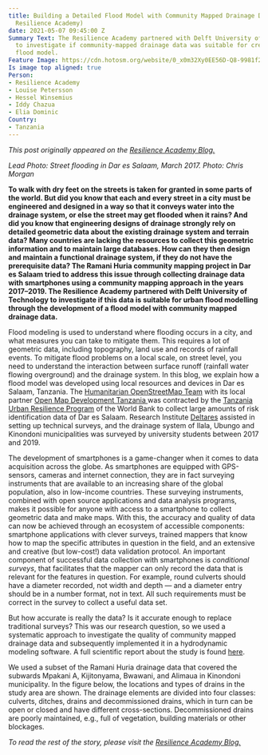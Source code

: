 ```yaml
---
title: Building a Detailed Flood Model with Community Mapped Drainage Data (by the
  Resilience Academy)
date: 2021-05-07 09:45:00 Z
Summary Text: The Resilience Academy partnered with Delft University of Technology
  to investigate if community-mapped drainage data was suitable for creating an urban
  flood model.
Feature Image: https://cdn.hotosm.org/website/0_x0m32Xy0EE56D-Q8-9981f2.jfif
Is image top aligned: true
Person:
- Resilience Academy
- Louise Petersson
- Hessel Winsemius
- Iddy Chazua
- Elia Dominic
Country:
- Tanzania
---
```


*This post originally appeared on the [Resilience Academy Blog.](https://resilienceacademy.medium.com/)*

*Lead Photo: Street flooding in Dar es Salaam, March 2017. Photo: Chris Morgan*

**To walk with dry feet on the streets is taken for granted in some parts of the world. But did you know that each and every street in a city must be engineered and designed in a way so that it conveys water into the drainage system, or else the street may get flooded when it rains? And did you know that engineering designs of drainage strongly rely on detailed geometric data about the existing drainage system and terrain data? Many countries are lacking the resources to collect this geometric information and to maintain large databases. How can they then design and maintain a functional drainage system, if they do not have the prerequisite data? The Ramani Huria community mapping project in Dar es Salaam tried to address this issue through collecting drainage data with smartphones using a community mapping approach in the years 2017–2019. The Resilience Academy partnered with Delft University of Technology to investigate if this data is suitable for urban flood modelling through the development of a flood model with community mapped drainage data.**

Flood modeling is used to understand where flooding occurs in a city, and what measures you can take to mitigate them. This requires a lot of geometric data, including topography, land use and records of rainfall events. To mitigate flood problems on a local scale, on street level, you need to understand the interaction between surface runoff (rainfall water flowing overground) and the drainage system. In this blog, we explain how a flood model was developed using local resources and devices in Dar es Salaam, Tanzania. The [Humanitarian OpenStreetMap Team](https://www.hotosm.org/) with its local partner [Open Map Development Tanzania ](https://www.omdtz.or.tz/)was contracted by the [Tanzania Urban Resilience Program](https://www.worldbank.org/en/programs/tanzania-urban-resilience-program) of the World Bank to collect large amounts of risk identification data of Dar es Salaam. Research Institute [Deltares](http://www.deltares.nl/) assisted in setting up technical surveys, and the drainage system of Ilala, Ubungo and Kinondoni municipalities was surveyed by university students between 2017 and 2019.

The development of smartphones is a game-changer when it comes to data acquisition across the globe. As smartphones are equipped with GPS-sensors, cameras and internet connection, they are in fact surveying instruments that are available to an increasing share of the global population, also in low-income countries. These surveying instruments, combined with open source applications and data analysis programs, makes it possible for anyone with access to a smartphone to collect geometric data and make maps. With this, the accuracy and quality of data can now be achieved through an ecosystem of accessible components: smartphone applications with clever surveys, trained mappers that know how to map the specific attributes in question in the field, and an extensive and creative (but low-cost!) data validation protocol. An important component of successful data collection with smartphones is *conditional surveys*, that facilitates that the mapper can only record the data that is relevant for the features in question. For example, round culverts should have a diameter recorded, not width and depth — and a diameter entry should be in a number format, not in text. All such requirements must be correct in the survey to collect a useful data set.

But how accurate is really the data? Is it accurate enough to replace traditional surveys? This was our research question, so we used a systematic approach to investigate the quality of community mapped drainage data and subsequently implemented it in a hydrodynamic modeling software. A full scientific report about the study is found [here](https://www.frontiersin.org/articles/10.3389/feart.2020.00304/full).

We used a subset of the Ramani Huria drainage data that covered the subwards Mpakani A, Kijitonyama, Bwawani, and Alimaua in Kinondoni municipality. In the figure below, the locations and types of drains in the study area are shown. The drainage elements are divided into four classes: culverts, ditches, drains and decommissioned drains, which in turn can be open or closed and have different cross-sections. Decommissioned drains are poorly maintained, e.g., full of vegetation, building materials or other blockages.

*To read the rest of the story, please visit the [Resilience Academy Blog.](https://resilienceacademy.medium.com/building-a-detailed-flood-model-with-community-mapped-drainage-data-f57298872c39)*
